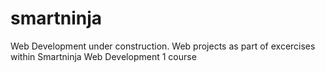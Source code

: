 # smartninja
Web Development under construction. Web projects as part of excercises within Smartninja Web Development 1 course
